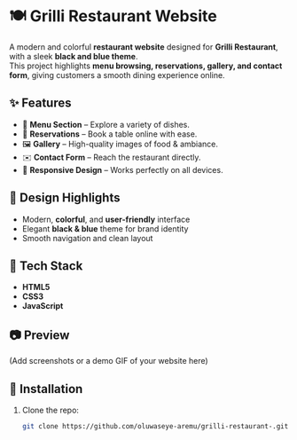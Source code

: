 # 🍽️ Grilli Restaurant Website  

A modern and colorful **restaurant website** designed for **Grilli Restaurant**, with a sleek **black and blue theme**.  
This project highlights **menu browsing, reservations, gallery, and contact form**, giving customers a smooth dining experience online.  


## ✨ Features  
- 🥘 **Menu Section** – Explore a variety of dishes.  
- 📅 **Reservations** – Book a table online with ease.  
- 🖼️ **Gallery** – High-quality images of food & ambiance.  
- ✉️ **Contact Form** – Reach the restaurant directly.  
- 📱 **Responsive Design** – Works perfectly on all devices.  


## 🎨 Design Highlights  
- Modern, **colorful**, and **user-friendly** interface  
- Elegant **black & blue** theme for brand identity  
- Smooth navigation and clean layout  


## 🚀 Tech Stack  
- **HTML5**  
- **CSS3**  
- **JavaScript**  


## 📷 Preview  
(Add screenshots or a demo GIF of your website here)  



## 📌 Installation  
1. Clone the repo:  
   ```bash
   git clone https://github.com/oluwaseye-aremu/grilli-restaurant-.git
